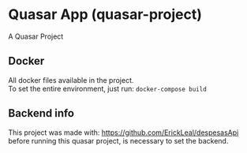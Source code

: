 # Quasar App (quasar-project)

A Quasar Project

## Docker <br>
All docker files available in the project. <br>
To set the entire environment, just run:
`docker-compose build` <br>

## Backend info
This project was made with: https://github.com/ErickLeal/despesasApi <br>
before running this quasar project, is necessary to set the backend.


